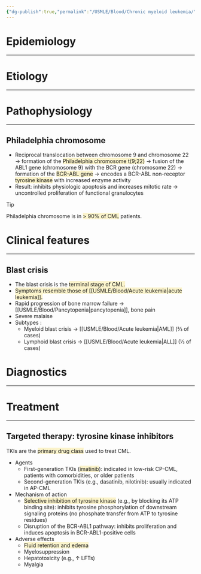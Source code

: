 ```yaml
---
{"dg-publish":true,"permalink":"/USMLE/Blood/Chronic myeloid leukemia/"}
---
```


# Epidemiology
---


# Etiology
---


# Pathophysiology
---
## Philadelphia chromosome
- Reciprocal translocation between chromosome 9 and chromosome 22 → formation of the <span style="background:rgba(240, 200, 0, 0.2)">Philadelphia chromosome t(9;22)</span> → fusion of the ABL1 gene (chromosome 9) with the BCR gene (chromosome 22) → formation of the <span style="background:rgba(240, 200, 0, 0.2)">BCR-ABL gene</span> → encodes a BCR-ABL non-receptor <span style="background:rgba(240, 200, 0, 0.2)">tyrosine kinase</span> with increased enzyme activity
- Result: inhibits physiologic apoptosis and increases mitotic rate → uncontrolled proliferation of functional granulocytes
>[!tip] 
>Philadelphia chromosome is in <span style="background:rgba(240, 200, 0, 0.2)">> 90% of CML</span> patients.
# Clinical features
---
## Blast crisis
- The blast crisis is the <span style="background:rgba(240, 200, 0, 0.2)">terminal stage of CML.</span>
- <span style="background:rgba(240, 200, 0, 0.2)">Symptoms resemble those of [[USMLE/Blood/Acute leukemia\|acute leukemia]].</span>
- Rapid progression of bone marrow failure → [[USMLE/Blood/Pancytopenia\|pancytopenia]], bone pain
- Severe malaise
- Subtypes :
	- Myeloid blast crisis → [[USMLE/Blood/Acute leukemia\|AML]] (⅔ of cases)
	- Lymphoid blast crisis → [[USMLE/Blood/Acute leukemia\|ALL]] (⅓ of cases)
# Diagnostics
---


# Treatment
---
## Targeted therapy: tyrosine kinase inhibitors
TKIs are the <span style="background:rgba(240, 200, 0, 0.2)">primary drug class</span> used to treat CML.
- Agents
	- First-generation TKIs (<span style="background:rgba(240, 200, 0, 0.2)">imatinib</span>): indicated in low-risk CP-CML, patients with comorbidities, or older patients 
	- Second-generation TKIs (e.g., dasatinib, nilotinib): usually indicated in AP-CML
- Mechanism of action
	- <span style="background:rgba(240, 200, 0, 0.2)">Selective inhibition of tyrosine kinase</span> (e.g., by blocking its ATP binding site): inhibits tyrosine phosphorylation of downstream signaling proteins (no phosphate transfer from ATP to tyrosine residues)
	- Disruption of the BCR-ABL1 pathway: inhibits proliferation and induces apoptosis in BCR-ABL1-positive cells
- Adverse effects
	- <span style="background:rgba(240, 200, 0, 0.2)">Fluid retention and edema</span>
	- Myelosuppression
	- Hepatotoxicity (e.g., ↑ LFTs)
	- Myalgia
